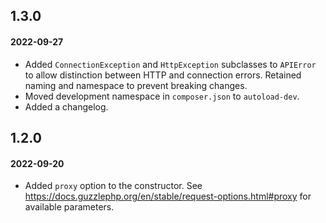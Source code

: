 ## 1.3.0

#### 2022-09-27

* Added `ConnectionException` and `HttpException` subclasses to `APIError` to allow distinction between HTTP and
  connection errors. Retained naming and namespace to prevent breaking changes.
* Moved development namespace in `composer.json` to `autoload-dev`.
* Added a changelog.

## 1.2.0

#### 2022-09-20

* Added `proxy` option to the constructor. See https://docs.guzzlephp.org/en/stable/request-options.html#proxy for
  available parameters.

